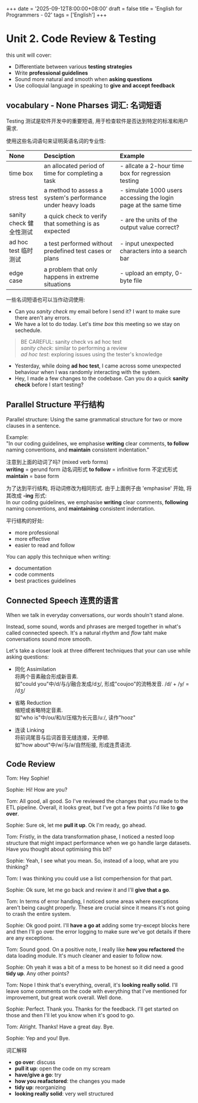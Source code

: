 +++
date = '2025-09-12T8:00:00+08:00'
draft = false
title = 'English for Programmers - 02'
tags = ['English']
+++

# Unit 2. Code Review & Testing
this unit will cover:
- Differentiate between various **testing strategies**
- Write **professional guidelines**
- Sound more natural and smooth when **asking questions**
- Use colloquial language in speaking to **give and accept feedback**

## vocabulary - None Pharses 词汇: 名词短语
Testing 测试是软件开发中的重要短语, 用于检查软件是否达到特定的标准和用户需求.

使用这些名词语句来证明英语名词的专业性:

| None | Desciption | Example |
| :- | :- | :- |
| time box | an allocated period of time for completing a task | - allcate a 2-hour time box for regression testing |
| stress test | a method to assess a system's performance under heavy loads | - simulate 1000 users accessing the login page at the same time |
| sanity check 健全性测试 | a quick check to verify that something is as expected | - are the units of the output value correct? |
| ad hoc test 临时测试 | a test performed without predefined test cases or plans | - input unexpected characters into a search bar |
| edge case | a problem that only happens in extreme situations | - upload an empty, 0-byte file |

一些名词短语也可以当作动词使用:  
- Can you *sanity check* my email before I send it? I want to make sure there aren't any errors.
- We have a lot to do today. Let's *time box* this meeting so we stay on sechedule.

> BE CAREFUL: sanity check vs ad hoc test  
> *sanity check*: similar to performing a review  
> *ad hoc test*: exploring issues using the tester's knowledge  

- Yesterday, while doing **ad hoc test**, I came across some unexpected behaviour when I was randomly interacting with the system.
- Hey, I made a few changes to the codebase. Can you do a quick **sanity check** before I start testing?

## Parallel Structure 平行结构
Parallel structure: Using the same grammatical structure for two or more clauses in a sentence.

Example:  
"In our coding guidelines, we emphasise **writing** clear comments, **to follow** naming conventions, and **maintain** consistent indentation."

注意到上面的动词了吗? (mixed verb forms)  
**writing** = gerund form 动名词形式
**to follow** = infinitive form 不定式形式
**maintain** = base form

为了达到平行结构, 将动词修改为相同形式. 由于上面例子由 'emphasise' 开始, 将其改成 **-ing** 形式:  
In our coding guidelines, we emphasise **writing** clear comments, **following** naming conventions, and **maintaining** consistent indentation.

平行结构的好处:  
- more professional
- more effective
- easier to read and follow

You can apply this technique when writing:
- documentation
- code comments
- best practices guidelines


## Connected Speech 连贯的语言
When we talk in everyday conversations, our words shouln't stand alone.

Instead, some sound, words and phrases are merged together in what's called connected speech.
It's a natural *rhythm* and *flow* taht make conversations sound more smooth.

Let's take a closer look at three different techniques that your can use while asking questions:

- 同化 Assimilation  
  将两个音素融合形成新音素.  
  如"could you"中/d/与/j/融合发成/dʒ/, 形成"coujoo"的流畅发音. /d/ + /y/ = /dʒ/

- 省略 Reduction  
  缩短或省略特定音素.  
  如"who is"中/oʊ/和/ɪ/压缩为长元音/uː/, 读作"hooz"

- 连读 Linking  
  将前词尾音与后词首音无缝连接，无停顿.  
  如"how about"中/w/与/ə/自然衔接, 形成连贯语流.



## Code Review

Tom: Hey Sophie!

Sophie: Hi! How are you?

Tom: All good, all good. So I've reviewed the changes that you made to the ETL pipeline. Overall, it looks great, but I've got a few points I'd like to **go over**.

Sophie: Sure ok, let me **pull it up**. Ok I'm ready, go ahead.

Tom: Fristly, in the data transformation phase, I noticed a nested loop structure that might impact performance when we go handle large datasets. Have you thought about optimising this bit?

Sophie: Yeah, I see what you mean. So, instead of a loop, what are you thinking?

Tom: I was thinking you could use a list comperhension for that part.

Sophie: Ok sure, let me go back and review it and I'll **give that a go**.

Tom: In terms of error handing, I noticed some areas where execptions aren't being caught properly. These are crucial since it means it's not going to crash the entire system.

Sophie: Ok good point. I'll **have a go at** adding some try-except blocks here and then I'll go over the error logging to make sure we've got details if there are any exceptions.

Tom: Sound good. On a positive note, I really like **how you refactored** the data loading module. It's much cleaner and easier to follow now.

Sophie: Oh yeah it was a bit of a mess to be honest so it did need a good **tidy up**. Any other points?

Tom: Nope I think that's everything, overall, it's **looking really solid**. I'll leave some comments on the code with everything that I've mentioned for improvement, but great work overall. Well done.

Sophie: Perfect. Thank you. Thanks for the feedback. I'll get started on those and then I'll let you know when it's good to go.

Tom: Alright. Thanks! Have a great day. Bye.

Sophie: Yep and you! Bye.

词汇解释  
- **go over**: discuss
- **pull it up**: open the code on my scream
- **have/give a go**: try
- **how you reafactored**: the changes you made
- **tidy up**: reorganizing
- **looking really solid**: very well structured
